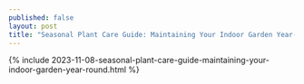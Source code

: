 ```yaml
---
published: false
layout: post
title: "Seasonal Plant Care Guide: Maintaining Your Indoor Garden Year-Round"
---
```

{% include 2023-11-08-seasonal-plant-care-guide-maintaining-your-indoor-garden-year-round.html %}
